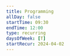 ```yaml
---
title: Programming
allDay: false
startTime: 09:30
endTime: 12:00
type: recurring
daysOfWeek: [T]
startRecur: 2024-04-02
---
```

